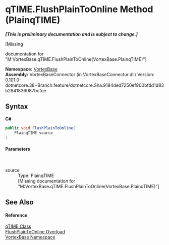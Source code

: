 # qTIME.FlushPlainToOnline Method (PlainqTIME)
 _**\[This is preliminary documentation and is subject to change.\]**_

\[Missing <summary> documentation for "M:VortexBase.qTIME.FlushPlainToOnline(VortexBase.PlainqTIME)"\]

**Namespace:**&nbsp;<a href="N_VortexBase.md">VortexBase</a><br />**Assembly:**&nbsp;VortexBaseConnector (in VortexBaseConnector.dll) Version: 0.101.0-dotnetcore.38+Branch.feature/dotnetcore.Sha.9184ded7250ef900bfdd1d83b2841836087bcfce

## Syntax

**C#**<br />
``` C#
public void FlushPlainToOnline(
	PlainqTIME source
)
```


#### Parameters
&nbsp;<dl><dt>source</dt><dd>Type: PlainqTIME<br />\[Missing <param name="source"/> documentation for "M:VortexBase.qTIME.FlushPlainToOnline(VortexBase.PlainqTIME)"\]</dd></dl>

## See Also


#### Reference
<a href="T_VortexBase_qTIME.md">qTIME Class</a><br /><a href="Overload_VortexBase_qTIME_FlushPlainToOnline.md">FlushPlainToOnline Overload</a><br /><a href="N_VortexBase.md">VortexBase Namespace</a><br />